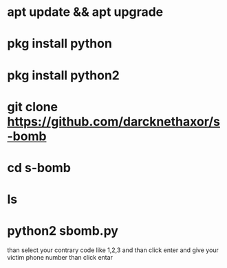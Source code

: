 
# apt update &amp;&amp; apt upgrade
# pkg install python
# pkg install python2
# git clone https://github.com/darcknethaxor/s-bomb
# cd s-bomb
# ls
# python2 sbomb.py

than select your contrary code like 1,2,3
and than click enter and give your victim phone
number than click entar
